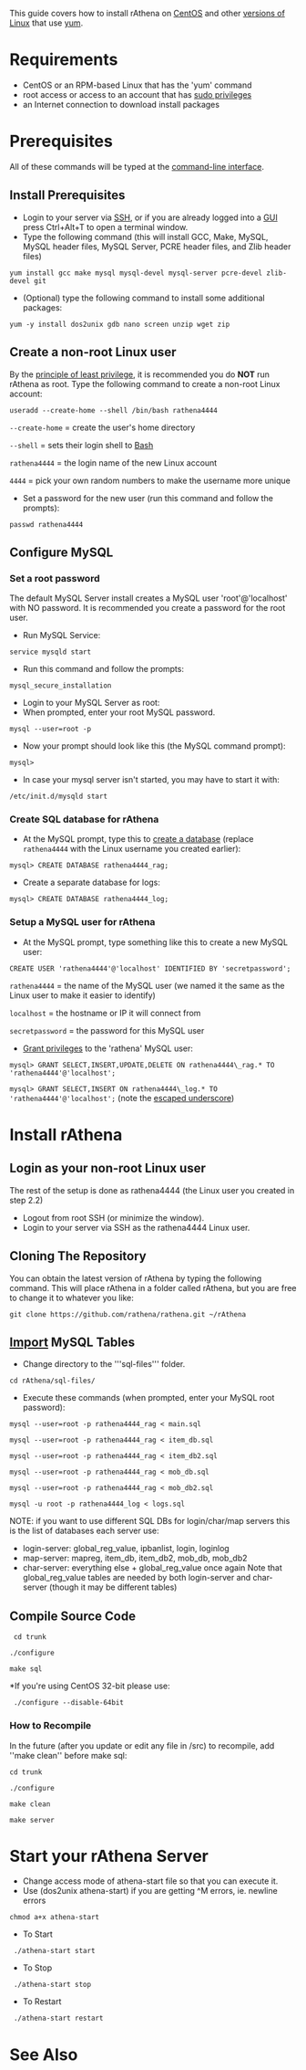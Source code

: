 This guide covers how to install rAthena on [CentOS](http://en.wikipedia.org/wiki/CentOS) and other [versions of Linux](http://en.wikipedia.org/wiki/List_of_Linux_distributions#RPM-based) that use [yum](http://en.wikipedia.org/wiki/Yellowdog_Updater,_Modified).

# Requirements
* CentOS or an RPM-based Linux that has the 'yum' command
* root access or access to an account that has [sudo privileges](http://en.wikipedia.org/wiki/Sudo)
* an Internet connection to download install packages


# Prerequisites
All of these commands will be typed at the [command-line interface](http://en.wikipedia.org/wiki/Command-line_interface).
## Install Prerequisites
* Login to your server via [SSH](http://en.wikipedia.org/wiki/Secure_Shell), or if you are already logged into a [GUI](wikipedia:http://en.wikipedia.org/wiki/Graphical_user_interface) press Ctrl+Alt+T to open a terminal window.
* Type the following command (this will install GCC, Make, MySQL, MySQL header files, MySQL Server, PCRE header files, and Zlib header files)
 
 `yum install gcc make mysql mysql-devel mysql-server pcre-devel zlib-devel git`
* (Optional) type the following command to install some additional packages: 

 `yum -y install dos2unix gdb nano screen unzip wget zip`

## Create a non-root Linux user
By the [principle of least privilege](http://en.wikipedia.org/wiki/Principle_of_least_privilege), it is recommended you do **NOT** run rAthena as root. 
Type the following command to create a non-root Linux account:

`useradd --create-home --shell /bin/bash rathena4444`

`--create-home` = create the user's home directory

`--shell` = sets their login shell to [Bash](http://en.wikipedia.org/wiki/Bash_(Unix_shell))

`rathena4444` = the login name of the new Linux account

`4444` = pick your own random numbers to make the username more unique

* Set a password for the new user (run this command and follow the prompts):

`passwd rathena4444`

## Configure MySQL

### Set a root password
The default MySQL Server install creates a MySQL user 'root'@'localhost' with NO password. It is recommended you create a password for the root user. 
* Run MySQL Service:

`service mysqld start`
* Run this command and follow the prompts: 

`mysql_secure_installation`
* Login to your MySQL Server as root: 
* When prompted, enter your root MySQL password.

`mysql --user=root -p`
* Now your prompt should look like this (the MySQL command prompt): 

`mysql>`
* In case your mysql server isn't started, you may have to start it with:

`/etc/init.d/mysqld start`

### Create SQL database for rAthena
* At the MySQL prompt, type this to [create a database](http://dev.mysql.com/doc/refman/5.5/en/create-database.html) (replace `rathena4444` with the Linux username you created earlier): 

`mysql> CREATE DATABASE rathena4444_rag;`

* Create a separate database for logs: 

`mysql> CREATE DATABASE rathena4444_log;`

### Setup a MySQL user for rAthena
* At the MySQL prompt, type something like this to create a new MySQL user: 

`CREATE USER 'rathena4444'@'localhost' IDENTIFIED BY 'secretpassword';`

`rathena4444` = the name of the MySQL user (we named it the same as the Linux user to make it easier to identify)

`localhost` = the hostname or IP it will connect from

`secretpassword` = the password for this MySQL user

* [Grant privileges](http://dev.mysql.com/doc/refman/5.5/en/grant.html) to the 'rathena' MySQL user:

`mysql> GRANT SELECT,INSERT,UPDATE,DELETE ON rathena4444\_rag.* TO 'rathena4444'@'localhost';`

`mysql> GRANT SELECT,INSERT ON rathena4444\_log.* TO 'rathena4444'@'localhost';`
(note the [escaped underscore](http://dev.mysql.com/doc/refman/5.5/en/string-literals.html#character-escape-sequences))

# Install rAthena
## Login as your non-root Linux user
The rest of the setup is done as rathena4444 (the Linux user you created in step 2.2)
* Logout from root SSH (or minimize the window).
* Login to your server via SSH as the rathena4444 Linux user.

## Cloning The Repository
You can obtain the latest version of rAthena by typing the following command. This will place rAthena in a folder called rAthena, but you are free to change it to whatever you like:

`git clone https://github.com/rathena/rathena.git ~/rAthena`

## [Import](http://dev.mysql.com/doc/refman/5.5/en/batch-commands.html) MySQL Tables
* Change directory to the '''sql-files''' folder.

`cd rAthena/sql-files/`

* Execute these commands (when prompted, enter your MySQL root password):

`mysql --user=root -p rathena4444_rag < main.sql`

`mysql --user=root -p rathena4444_rag < item_db.sql`

`mysql --user=root -p rathena4444_rag < item_db2.sql`

`mysql --user=root -p rathena4444_rag < mob_db.sql`

`mysql --user=root -p rathena4444_rag < mob_db2.sql`

`mysql -u root -p rathena4444_log < logs.sql`

NOTE: if you want to use different SQL DBs for login/char/map servers this is the list of databases each server use:
* login-server: global_reg_value, ipbanlist, login, loginlog
* map-server: mapreg, item_db, item_db2, mob_db, mob_db2
* char-server: everything else + global_reg_value once again
Note that global_reg_value tables are needed by both login-server and char-server (though it may be different tables)

## Compile Source Code

` cd trunk`

 `./configure`

 `make sql`

*If you're using CentOS 32-bit please use:

` ./configure --disable-64bit`

### How to Recompile
In the future (after you update or edit any file in /src) to recompile, add ''make clean'' before make sql: 

`cd trunk`

`./configure`

`make clean`

`make server`

# Start your rAthena Server
* Change access mode of athena-start file so that you can execute it.
* Use (dos2unix athena-start) if you are getting ^M errors, ie. newline errors 

 `chmod a+x athena-start`

* To Start

` ./athena-start start`

* To Stop

` ./athena-start stop`

* To Restart

` ./athena-start restart`

# See Also